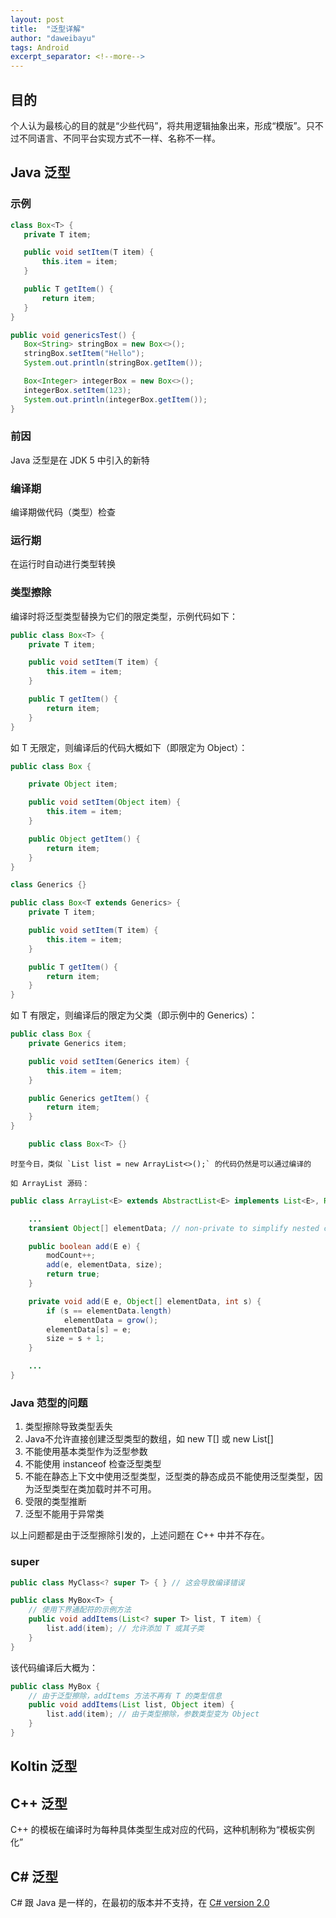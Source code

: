 ```yaml
---
layout: post
title:  "泛型详解"
author: "daweibayu"
tags: Android
excerpt_separator: <!--more-->
---
```


<!--more-->

## 目的

个人认为最核心的目的就是“少些代码”，将共用逻辑抽象出来，形成“模版”。只不过不同语言、不同平台实现方式不一样、名称不一样。


 ## Java 泛型

 ### 示例

 ```java
class Box<T> {
    private T item;

    public void setItem(T item) {
        this.item = item;
    }

    public T getItem() {
        return item;
    }
}

public void genericsTest() {
    Box<String> stringBox = new Box<>();
    stringBox.setItem("Hello");
    System.out.println(stringBox.getItem());

    Box<Integer> integerBox = new Box<>();
    integerBox.setItem(123);
    System.out.println(integerBox.getItem());
}
 ```

 ### 前因
 
 Java 泛型是在 JDK 5 中引入的新特

 ### 编译期

 编译期做代码（类型）检查


 ### 运行期

 在运行时自动进行类型转换


### 类型擦除

编译时将泛型类型替换为它们的限定类型，示例代码如下：

```java
public class Box<T> {
    private T item;

    public void setItem(T item) {
        this.item = item;
    }

    public T getItem() {
        return item;
    }
}
```

如 T 无限定，则编译后的代码大概如下（即限定为 Object）：

```java
public class Box {

    private Object item;

    public void setItem(Object item) {
        this.item = item;
    }

    public Object getItem() {
        return item;
    }
}

```


```java
class Generics {}

public class Box<T extends Generics> {
    private T item;

    public void setItem(T item) {
        this.item = item;
    }

    public T getItem() {
        return item;
    }
}
```

如 T 有限定，则编译后的限定为父类（即示例中的 Generics）：

```java
public class Box {
    private Generics item;

    public void setItem(Generics item) {
        this.item = item;
    }

    public Generics getItem() {
        return item;
    }
}

```


```java
    public class Box<T> {}
```
    时至今日，类似 `List list = new ArrayList<>();` 的代码仍然是可以通过编译的
    
    如 ArrayList 源码：

```java
public class ArrayList<E> extends AbstractList<E> implements List<E>, RandomAccess, Cloneable, java.io.Serializable {

    ...
    transient Object[] elementData; // non-private to simplify nested class access

    public boolean add(E e) {
        modCount++;
        add(e, elementData, size);
        return true;
    }

    private void add(E e, Object[] elementData, int s) {
        if (s == elementData.length)
            elementData = grow();
        elementData[s] = e;
        size = s + 1;
    }

    ...
}
```


### Java 范型的问题

1. 类型擦除导致类型丢失
2. Java不允许直接创建泛型类型的数组，如 new T[] 或 new List<String>[]
3. 不能使用基本类型作为泛型参数
4. 不能使用 instanceof 检查泛型类型
5. 不能在静态上下文中使用泛型类型，泛型类的静态成员不能使用泛型类型，因为泛型类型在类加载时并不可用。
6. 受限的类型推断
7. 泛型不能用于异常类


以上问题都是由于泛型擦除引发的，上述问题在 C++ 中并不存在。



### super

```java
public class MyClass<? super T> { } // 这会导致编译错误
```

```java
public class MyBox<T> {
    // 使用下界通配符的示例方法
    public void addItems(List<? super T> list, T item) {
        list.add(item); // 允许添加 T 或其子类
    }
}
```
该代码编译后大概为：
```java
public class MyBox {
    // 由于泛型擦除，addItems 方法不再有 T 的类型信息
    public void addItems(List list, Object item) {
        list.add(item); // 由于类型擦除，参数类型变为 Object
    }
}
```


 ## Koltin 泛型


 ## C++ 泛型

 C++ 的模板在编译时为每种具体类型生成对应的代码，这种机制称为“模板实例化”


 ## C# 泛型

C# 跟 Java 是一样的，在最初的版本并不支持，在 [C# version 2.0](https://learn.microsoft.com/en-us/dotnet/csharp/whats-new/csharp-version-history#c-version-20)



 [](https://pdai.tech/md/java/basic/java-basic-x-generic.html)